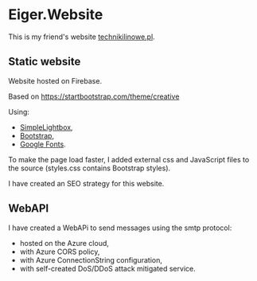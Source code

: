 # Eiger.Website

This is my friend's website [technikilinowe.pl](https://www.technikilinowe.pl/).

## Static website

Website hosted on Firebase.

Based on https://startbootstrap.com/theme/creative

Using:
- [SimpleLightbox](https://simplelightbox.com/),
- [Bootstrap](https://getbootstrap.com/),
- [Google Fonts](https://fonts.google.com/specimen/Merriweather+Sans/).

To make the page load faster, I added external css and JavaScript files to the source (styles.css contains Bootstrap styles).

I have created an SEO strategy for this website.

## WebAPI

I have created a WebAPi to send messages using the smtp protocol:
- hosted on the Azure cloud,
- with Azure CORS policy,
- with Azure ConnectionString configuration,
- with self-created DoS/DDoS attack mitigated service.
